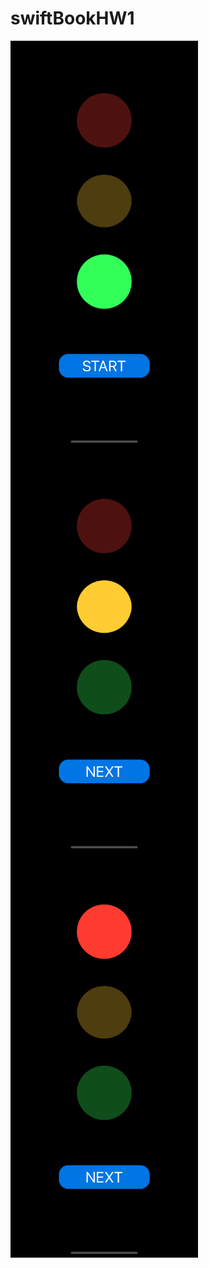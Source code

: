 # swiftBookHW1
<a href="url"><img src="https://github.com/seyransaakyan/swiftBookHW1/blob/main/ex3.png" align="left" height="649" width="300" ></a>
<a href="url"><img src="https://github.com/seyransaakyan/swiftBookHW1/blob/main/ex2.png" align="left" height="649" width="300" ></a>
<a href="url"><img src="https://github.com/seyransaakyan/swiftBookHW1/blob/main/ex1.png" align="left" height="649" width="300" ></a>
